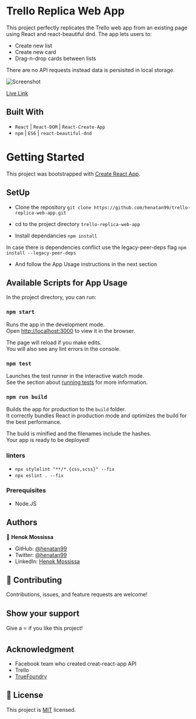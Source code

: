 
# Trello Replica Web App

This project perfectly replicates the Trello web app from an existing page using React and react-beautiful dnd. The app lets users to: 
- Create new list
- Create new card
- Drag-n-drop cards between lists

There are no API requests instead data is persisited in local storage.

![Screenshot](docs/trello.gif)

[Live Link](https://trello-replica-hen.herokuapp.com/)

## Built With

- `React` | `React-DOM` | `React-Create-App` 
- `npm` | `ES6` | `react-beautiful-dnd`

# Getting Started
This project was bootstrapped with [Create React App](https://github.com/facebook/create-react-app).

## SetUp 
- Clone the repository 
`git clone https://github.com/henatan99/trello-replica-web-app.git`

- cd to the project directory 
`trello-replica-web-app`

- Install dependancies 
`npm install`

In case there is dependencies conflict use the legacy-peer-deps flag
`npm install --legacy-peer-deps`

- And follow the App Usage instructions in the next section

## Available Scripts for App Usage

In the project directory, you can run:

### `npm start`

Runs the app in the development mode.\
Open [http://localhost:3000](http://localhost:3000) to view it in the browser.

The page will reload if you make edits.\
You will also see any lint errors in the console.

### `npm test`

Launches the test runner in the interactive watch mode.\
See the section about [running tests](https://facebook.github.io/create-react-app/docs/running-tests) for more information.

### `npm run build`

Builds the app for production to the `build` folder.\
It correctly bundles React in production mode and optimizes the build for the best performance.

The build is minified and the filenames include the hashes.\
Your app is ready to be deployed!

### linters
- `npx stylelint "**/*.{css,scss}" --fix`
- `npx eslint . --fix`

### Prerequisites

- Node.JS

## Authors

👤 **Henok Mossissa**

- GitHub: [@henatan99](https://github.com/henatan99)
- Twitter: [@henatan99](https://twitter.com/henatan99)
- LinkedIn: [Henok Mossissa](https://www.linkedin.com/in/henok-mekonnen-2a251613/)

## :handshake: Contributing

Contributions, issues, and feature requests are welcome!

## Show your support

Give a :star:️ if you like this project!

## Acknowledgment 

- Facebook team who created creat-react-app API 
- Trello 
- [TrueFoundry](https://www.truefoundry.com/)

## :memo: License

This project is [MIT](./LICENSE) licensed.